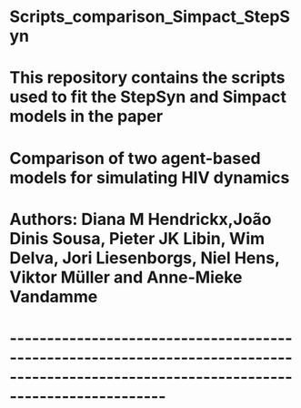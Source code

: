 # Scripts_comparison_Simpact_StepSyn

# This repository contains the scripts used to fit the StepSyn and Simpact models in the paper
# Comparison of two agent-based models for simulating HIV dynamics
# Authors: Diana M Hendrickx,João Dinis Sousa, Pieter JK Libin, Wim Delva, Jori Liesenborgs, Niel Hens, Viktor Müller and Anne-Mieke Vandamme
# ---------------------------------------------------------------------------------------------------------------------------------------































